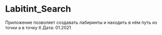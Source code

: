 # Labitint_Search
Приложение позволяет создавать лабиринты и находить в нём путь из точки а в точку б
Дата: 01.2021

